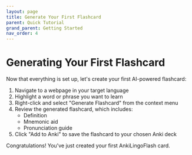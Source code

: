 ```yaml
---
layout: page
title: Generate Your First Flashcard
parent: Quick Tutorial
grand_parent: Getting Started
nav_order: 4
---
```


# Generating Your First Flashcard

Now that everything is set up, let's create your first AI-powered flashcard:

1. Navigate to a webpage in your target language
2. Highlight a word or phrase you want to learn
3. Right-click and select "Generate Flashcard" from the context menu
4. Review the generated flashcard, which includes:
   - Definition
   - Mnemonic aid
   - Pronunciation guide
5. Click "Add to Anki" to save the flashcard to your chosen Anki deck

Congratulations! You've just created your first AnkiLingoFlash card.